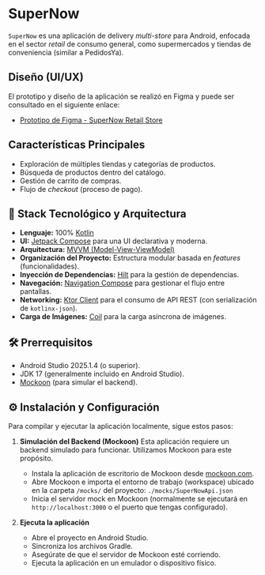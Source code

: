 # SuperNow

`SuperNow` es una aplicación de delivery *multi-store* para Android, enfocada en el sector *retail* de consumo general, como supermercados y tiendas de conveniencia (similar a PedidosYa).

## Diseño (UI/UX)

El prototipo y diseño de la aplicación se realizó en Figma y puede ser consultado en el siguiente enlace:

* [Prototipo de Figma - SuperNow Retail Store](https://www.figma.com/design/GUrZrV2s0DfzhPVsuHTGuI/IHC---Retail-Store?node-id=52-4963&t=nphquvWeVETk2qrw-1)

## Características Principales

* Exploración de múltiples tiendas y categorías de productos.
* Búsqueda de productos dentro del catálogo.
* Gestión de carrito de compras.
* Flujo de *checkout* (proceso de pago).

## 🚀 Stack Tecnológico y Arquitectura

* **Lenguaje:** 100% [Kotlin](https://kotlinlang.org/)
* **UI:** [Jetpack Compose](https://developer.android.com/jetpack/compose) para una UI declarativa y moderna.
* **Arquitectura:** [MVVM (Model-View-ViewModel)](https://developer.android.com/topic/architecture/recommendations#mvvm)
* **Organización del Proyecto:** Estructura modular basada en *features* (funcionalidades).
* **Inyección de Dependencias:** [Hilt](https://dagger.dev/hilt/) para la gestión de dependencias.
* **Navegación:** [Navigation Compose](https://developer.android.com/jetpack/compose/navigation) para gestionar el flujo entre pantallas.
* **Networking:** [Ktor Client](https://ktor.io/docs/client-overview.html) para el consumo de API REST (con serialización de `kotlinx-json`).
* **Carga de Imágenes:** [Coil](https://coil-kt.github.io/coil/) para la carga asíncrona de imágenes.

## 🛠 Prerrequisitos

* Android Studio 2025.1.4 (o superior).
* JDK 17 (generalmente incluido en Android Studio).
* [Mockoon](https://mockoon.com/) (para simular el backend).

## ⚙️ Instalación y Configuración

Para compilar y ejecutar la aplicación localmente, sigue estos pasos:

1. **Simulación del Backend (Mockoon)**
    Esta aplicación requiere un backend simulado para funcionar. Utilizamos Mockoon para este propósito.

    * Instala la aplicación de escritorio de Mockoon desde [mockoon.com](https://mockoon.com/).
    * Abre Mockoon e importa el entorno de trabajo (workspace) ubicado en la carpeta `/mocks/` del proyecto:
      `./mocks/SuperNowApi.json`
    * Inicia el servidor mock en Mockoon (normalmente se ejecutará en `http://localhost:3000` o el puerto que tengas configurado).

2. **Ejecuta la aplicación**
    * Abre el proyecto en Android Studio.
    * Sincroniza los archivos Gradle.
    * Asegúrate de que el servidor de Mockoon esté corriendo.
    * Ejecuta la aplicación en un emulador o dispositivo físico.